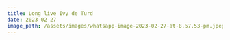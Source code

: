 ```yaml
---
title: Long live Ivy de Turd
date: 2023-02-27
image_path: /assets/images/whatsapp-image-2023-02-27-at-8.57.53-pm.jpeg
---
```

